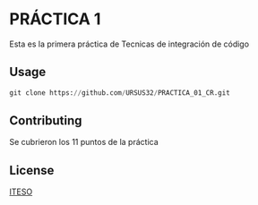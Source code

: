 # PRÁCTICA 1

Esta es la primera práctica de Tecnicas de integración de código


## Usage

```python
git clone https://github.com/URSUS32/PRACTICA_01_CR.git

```

## Contributing

Se cubrieron los 11 puntos de la práctica

## License

[ITESO](https://test/practica1)
